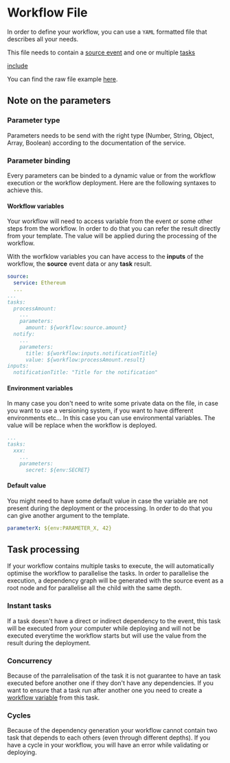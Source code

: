# Workflow File

In order to define your workflow, you can use a `YAML` formatted file that describes all your needs.

This file needs to contain a [source event](https://github.com/mesg-foundation/documentation/tree/b3d92737e4dfd41f30e20d0ab1f2b8dbbf045a2d/source.md) and one or multiple [tasks](https://github.com/mesg-foundation/documentation/tree/b3d92737e4dfd41f30e20d0ab1f2b8dbbf045a2d/task.md)

[include](https://github.com/mesg-foundation/documentation/tree/b3d92737e4dfd41f30e20d0ab1f2b8dbbf045a2d/workflow/example.yml)

You can find the raw file example [here](https://github.com/mesg-foundation/documentation/tree/b3d92737e4dfd41f30e20d0ab1f2b8dbbf045a2d/workflow/example.yml).

## Note on the parameters

### Parameter type

Parameters needs to be send with the right type \(Number, String, Object, Array, Boolean\) according to the documentation of the service.

### Parameter binding

Every parameters can be binded to a dynamic value or from the workflow execution or the workflow deployment. Here are the following syntaxes to achieve this.

#### Workflow variables

Your workflow will need to access variable from the event or some other steps from the workflow. In order to do that you can refer the result directly from your template. The value will be applied during the processing of the workflow.

With the worfklow variables you can have access to the **inputs** of the workflow, the **source** event data or any **task** result.

```yaml
source:
  service: Ethereum
  ...
...
tasks:
  processAmount:
    ...
    parameters:
      amount: ${workflow:source.amount}
  notify:
    ...
    parameters:
      title: ${workflow:inputs.notificationTitle}
      value: ${workflow:processAmount.result}
inputs:
  notificationTitle: "Title for the notification"
```

#### Environment variables

In many case you don't need to write some private data on the file, in case you want to use a versioning system, if you want to have different environments etc... In this case you can use environmental variables. The value will be replace when the workflow is deployed.

```yaml
...
tasks:
  xxx:
    ...
    parameters:
      secret: ${env:SECRET}
```

#### Default value

You might need to have some default value in case the variable are not present during the deployment or the processing. In order to do that you can give another argument to the template.

```yaml
parameterX: ${env:PARAMETER_X, 42}
```

## Task processing

If your workflow contains multiple tasks to execute, the  will automatically optimise the workflow to parallelise the tasks. In order to parallelise the execution, a dependency graph will be generated with the source event as a root node and for parallelise all the child with the same depth.

### Instant tasks

If a task doesn't have a direct or indirect dependency to the event, this task will be executed from your computer while deploying and will not be executed everytime the workflow starts but will use the value from the result during the deployment.

### Concurrency

Because of the parralelisation of the task it is not guarantee to have an task executed before another one if they don't have any dependencies. If you want to ensure that a task run after another one you need to create a [workflow variable](workflow-file.md#workflow-variables) from this task.

### Cycles

Because of the dependency generation your workflow cannot contain two task that depends to each others \(even through different depths\). If you have a cycle in your workflow, you will have an error while validating or deploying.

